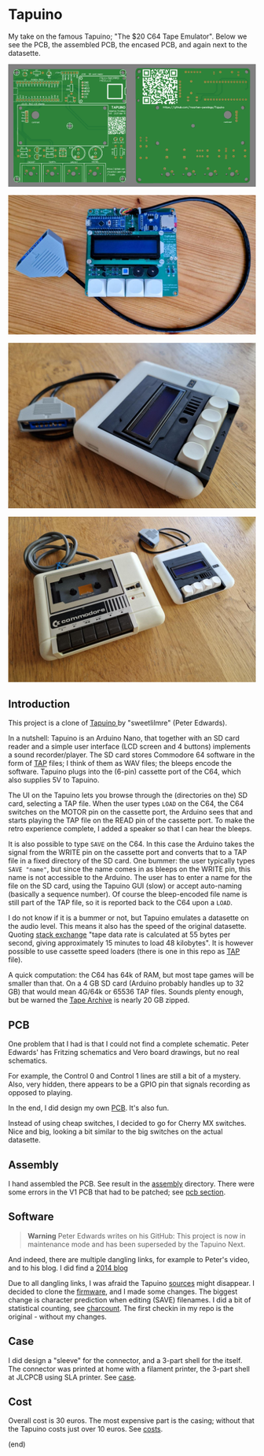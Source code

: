 # Tapuino

My take on the famous Tapuino; "The $20 C64 Tape Emulator". 
Below we see the PCB, the assembled PCB, the encased PCB, and again next to the datasette.

![Tapuino PCB](pcb/bare.png)

![Tapuino assembled](assembly/WithCable.jpg)

![Tapuino alone](case/alone.jpg)

![Tapuino side by side with datasette](case/sidebyside.jpg)

## Introduction

This project is a clone of [Tapuino ](https://github.com/sweetlilmre/tapuino) by "sweetlilmre" (Peter Edwards).

In a nutshell: Tapuino is an Arduino Nano, that together with an SD card reader and a 
simple user interface (LCD screen and 4 buttons) implements a sound recorder/player. 
The SD card stores Commodore 64 software in the form of 
[TAP](http://unusedino.de/ec64/technical/formats/tap.html) files; I think of them as 
WAV files; the bleeps encode the software. Tapuino plugs into the (6-pin) cassette 
port of the C64, which also supplies 5V to Tapuino.

The UI on the Tapuino lets you browse through the (directories on the) SD card, selecting a TAP file.
When the user types `LOAD` on the C64, the C64 switches on the MOTOR pin on the cassette 
port, the Arduino sees that and starts playing the TAP file on the READ pin of the 
cassette port. To make the retro experience complete, I added a speaker so that I can hear the bleeps.

It is also possible to type `SAVE` on the C64. In this case the Arduino takes the signal
from the WRITE pin on the cassette port and converts that to a TAP file in a fixed
directory of the SD card. One bummer: the user typically types `SAVE "name"`, but since
the name comes in as bleeps on the WRITE pin, this name is not accessible to the Arduino. 
The user has to enter a name for the file on the SD card, using the Tapuino GUI (slow) or accept 
auto-naming (basically a sequence number). Of course the bleep-encoded file name is still
part of the TAP file, so it is reported back to the C64 upon a `LOAD`.

I do not know if it is a bummer or not, but Tapuino emulates a datasette on the audio level.
This means it also has the speed of the original datasette. Quoting 
[stack exchange](https://retrocomputing.stackexchange.com/questions/16700/did-computer-games-for-commodore-64-really-take-25-minutes-to-load-if-everyth#:~:text=In%20this%20answer%2C%20the%20C64,minutes%20to%20load%2048%20kilobytes)
"tape data rate is calculated at 55 bytes per second, giving approximately 15 minutes to load 48 kilobytes".
It is however possible to use cassette speed loaders (there is one in this repo as [TAP](tapes) file).

A quick computation: the C64 has 64k of RAM, but most tape games will be smaller than that.
On a 4 GB SD card (Arduino probably handles up to 32 GB) that would mean 4G/64k or 65536 
TAP files. Sounds plenty enough, but be warned the [Tape Archive](https://archive.org/details/Ultimate_Tape_Archive_V4.5) is nearly 20 GB zipped.


## PCB

One problem that I had is that I could not find a complete schematic. 
Peter Edwards' has Fritzing schematics and Vero board drawings, but no real schematics.

For example, the Control 0 and Control 1 lines are still a bit of a mystery.
Also, very hidden, there appears to be a GPIO pin that signals recording as opposed to playing. 

In the end, I did design my own [PCB](pcb).
It's also fun.

Instead of using cheap switches, I decided to go for Cherry MX switches.
Nice and big, looking a bit similar to the big switches on the actual datasette.


## Assembly

I hand assembled the PCB. See result in the [assembly](assembly) directory.
There were some errors in the V1 PCB that had to be patched; see [pcb section](pcb#errors).


## Software

> **Warning** Peter Edwards writes on his GitHub: This project is now in maintenance mode and has been superseded by the Tapuino Next.

And indeed, there are multiple dangling links, for example to Peter's video, and to his blog. 
I did find a [2014 blog](https://sweetlilmre.blogspot.com/2014/07/tapuino-20-c64-tape-emulator.html)

Due to all dangling links, I was afraid the Tapuino [sources](https://github.com/sweetlilmre/tapuino) might disappear. 
I decided to clone the [firmware](firmware), and I made some changes.
The biggest change is character prediction when editing (SAVE) filenames.
I did a bit of statistical counting, see [charcount](charcount).
The first checkin in my repo is the original - without my changes.


## Case

I did design a "sleeve" for the connector, and a 3-part shell for the itself.
The connector was printed at home with a filament printer, the 3-part shell at JLCPCB using SLA printer.
See [case](case).

## Cost

Overall cost is 30 euros. The most expensive part is the casing; without that the Tapuino 
costs just over 10 euros. See [costs](costs).


(end)

